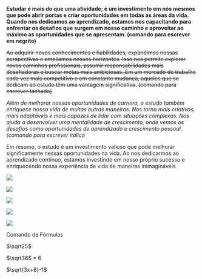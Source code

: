 **Estudar é mais do que uma atividade; é um investimento em nós mesmos que pode abrir portas e criar oportunidades em todas as áreas da vida. Quando nos dedicamos ao aprendizado, estamos nos capacitando para enfrentar os desafios que surgem em nosso caminho e aproveitar ao máximo as oportunidades que se apresentam. (comando para escrever em negrito)**

~~Ao adquirir novos conhecimentos e habilidades, expandimos nossas perspectivas e ampliamos nossos horizontes. Isso nos permite explorar novos caminhos profissionais, assumir responsabilidades mais desafiadoras e buscar metas mais ambiciosas. Em um mercado de trabalho cada vez mais competitivo e em constante mudança, aqueles que se dedicam ao estudo têm uma vantagem significativa. (comando para escrever tachado)~~

*Além de melhorar nossas oportunidades de carreira, o estudo também enriquece nossa vida de muitas outras maneiras. Nos torna mais criativos, mais adaptáveis e mais capazes de lidar com situações complexas. Nos ajuda a desenvolver uma mentalidade de crescimento, onde vemos os desafios como oportunidades de aprendizado e crescimento pessoal. (comando para escrever itálico*

Em resumo, o estudo é um investimento valioso que pode melhorar significamente nessas oportunidades na vida. Ao nos dedicarmos ao aprendizado contínuo, estamos investindo em nosso próprio sucesso e enriquecendo nossa experiência de vida de maneiras inimagináveis

![](https://tenor.com/pt-BR/view/hungry-cat-food-bowl-wheres-my-food-give-me-food-gif-17416211.gif)

![](https://tenor.com/pt-BR/view/south-carolina-wave-mascot-bird-gif-8108807.gif)

![](https://tenor.com/pt-BR/view/dance-dancing-dancing-cat-cat-cat-dance-gif-4990417705814603993.gif)

![](https://tenor.com/pt-BR/view/dancing-dog-ai-poodle-gif-3842686009992743035.gif) 

![](https://tenor.com/pt-BR/view/suspicious-eyes-chicken-squinting-despicable-me-gif-13584722.gif)

Comando de Fórmulas

$\sqrt25$

$\sqrt36$ = 6

$\sqrt{3x+8}-1$

